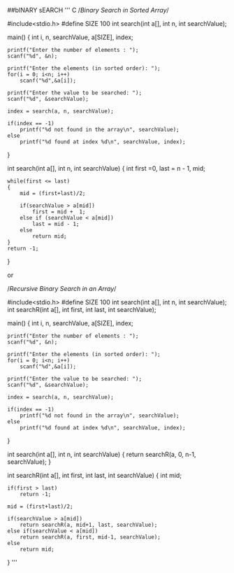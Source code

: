 ##bINARY sEARCH
'''  C
	/*Binary Search in Sorted Array*/

#include<stdio.h>
#define SIZE 100
int search(int a[], int n, int searchValue);

main()
{
	int i, n, searchValue, a[SIZE], index;

	printf("Enter the number of elements : ");
	scanf("%d", &n);

	printf("Enter the elements (in sorted order): ");
	for(i = 0; i<n; i++)
		scanf("%d",&a[i]);

	printf("Enter the value to be searched: ");
	scanf("%d", &searchValue);

	index = search(a, n, searchValue);

	if(index == -1)
		printf("%d not found in the array\n", searchValue);
	else
		printf("%d found at index %d\n", searchValue, index);

}

int search(int a[], int n, int searchValue)
{
	int first =0, last = n - 1, mid;

	while(first <= last)
	{
		mid = (first+last)/2;

		if(searchValue > a[mid])
			first = mid +  1;
		else if (searchValue < a[mid])
			last = mid - 1;
		else
			return mid;
	}
	return -1;
}

or 

/*Recursive Binary Search in an Array*/

#include<stdio.h>
#define SIZE 100
int search(int a[], int n, int searchValue);
int searchR(int a[], int first, int last, int searchValue);

main()
{
	int i, n, searchValue, a[SIZE], index;

	printf("Enter the number of elements : ");
	scanf("%d", &n);

	printf("Enter the elements (in sorted order): ");
	for(i = 0; i<n; i++)
		scanf("%d",&a[i]);

	printf("Enter the value to be searched: ");
	scanf("%d", &searchValue);

	index = search(a, n, searchValue);

	if(index == -1)
		printf("%d not found in the array\n", searchValue);
	else
		printf("%d found at index %d\n", searchValue, index);

}

int search(int a[], int n, int searchValue)
{
	return searchR(a, 0, n-1, searchValue);
}

int searchR(int a[], int first, int last, int searchValue)
{
	int mid;

	if(first > last)
		return -1;

	mid = (first+last)/2;

	if(searchValue > a[mid])
		return searchR(a, mid+1, last, searchValue);
	else if(searchValue < a[mid])
		return searchR(a, first, mid-1, searchValue);
	else
		return mid;
}
'''  
